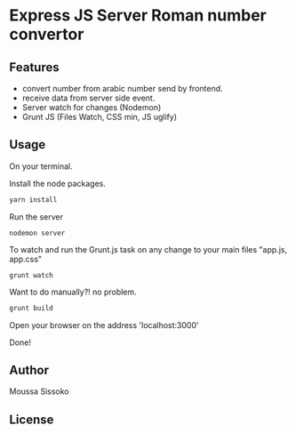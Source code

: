 Express JS Server Roman number convertor
============================

Features
-----------
- convert number from arabic number send by frontend.
- receive data from server side event.
- Server watch for changes (Nodemon)
- Grunt JS (Files Watch, CSS min, JS uglify)

Usage
-----------
On your terminal.

Install the node packages.
```ruby
yarn install
```

Run the server
```
nodemon server
```

To watch and run the Grunt.js task on any change to your main files "app.js, app.css"
```
grunt watch
```

Want to do manually?! no problem.
```ruby
grunt build
```

Open your browser on the address 'localhost:3000'

Done!

Author
-----------
Moussa Sissoko

License
-----------
